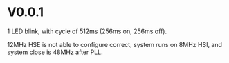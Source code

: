 # V0.0.1

1 LED blink, with cycle of 512ms (256ms on, 256ms off).

12MHz HSE is not able to configure correct, system runs on 8MHz HSI, and system close is 48MHz after PLL.

